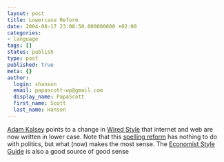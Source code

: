 ```yaml
---
layout: post
title: Lowercase Reform
date: 2004-08-17 23:08:50.000000000 +02:00
categories:
- language
tags: []
status: publish
type: post
published: true
meta: {}
author:
  login: shanson
  email: papascott-wp@gmail.com
  display_name: PapaScott
  first_name: Scott
  last_name: Hanson
---
```

<p><a href="http://kalsey.com/2004/08/lowercase_style/" title="Lowercase style :: Kalsey Consulting Group">Adam Kalsey</a> points to a change in <a href="http://www.wired.com/news/culture/0,1284,64596,00.html" title="It's Just the 'internet' Now">Wired Style</a> that internet and web are now written in lower case. Note that this <a href="https://www.papascott.de/archives/2004/08/07/good-speling/">spelling reform</a> has nothing to do with politics, but what (now) makes the most sense. The <a href="http://www.economist.com/research/StyleGuide/">Economist Style Guide</a> is also a good source of good sense</p>
